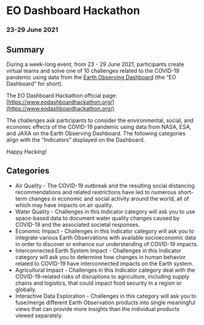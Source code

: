 
# EO Dashboard Hackathon 
### 23-29 June 2021

## Summary

During a week-long event, from 23 - 29 June 2021, participants create virtual teams and solve one of 10 challenges related to the COVID-19 pandemic using data from the [Earth Observing Dashboard](https://eodashboard.org) (the “EO Dashboard” for short). 

The EO Dashboard Hackathon official page: [https://www.eodashboardhackathon.org/](https://www.eodashboardhackathon.org/)

The challenges ask participants to consider the environmental, social, and economic effects of the COVID-19 pandemic using data from NASA, ESA, and JAXA on the Earth Observing Dashboard. The following categories align with the “Indicators” displayed on the Dashboard.

Happy Hacking!

## Categories

 * Air Quality - The COVID-19 outbreak and the resulting social distancing recommendations and related restrictions have led to numerous short-term changes in economic and social activity around the world, all of which may have impacts on air quality.
 * Water Quality - Challenges in this Indicator category will ask you to use space-based data to document water quality changes caused by COVID-19 and the associated societal responses.
 * Economic Impact - Challenges in this Indicator category will ask you to integrate various Earth Observations with available socioeconomic data in order to discover or enhance our understanding of COVID-19 impacts.
 * Interconnected Earth System Impact - Challenges in this Indicator category will ask you to determine how changes in human behavior related to COVID-19 have interconnected impacts on the Earth system.
 * Agricultural Impact - Challenges in this Indicator category deal with the COVID-19-related risks of disruptions to agriculture, including supply chains and logistics, that could impact food security in a region or globally.
 * Interactive Data Exploration - Challenges in this category will ask you to fuse/merge different Earth Observation products into single meaningful views that can provide more insights than the individual products viewed separately.
